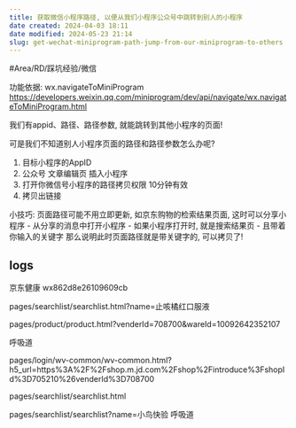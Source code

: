 ```yaml
---
title: 获取微信小程序路径, 以便从我们小程序公众号中跳转到别人的小程序
date created: 2024-04-03 18:11
date modified: 2024-05-23 21:14
slug: get-wechat-miniprogram-path-jump-from-our-miniprogram-to-others
---
```


#Area/RD/踩坑经验/微信 

功能依据: wx.navigateToMiniProgram 
https://developers.weixin.qq.com/miniprogram/dev/api/navigate/wx.navigateToMiniProgram.html

我们有appid、路径、路径参数, 就能跳转到其他小程序的页面!

可是我们不知道别人小程序页面的路径和路径参数怎么办呢?

1. 目标小程序的AppID
2. 公众号 文章编辑页 插入小程序
3. 打开你微信号小程序的路径拷贝权限 10分钟有效
4. 拷贝出链接

小技巧: 页面路径可能不用立即更新, 如京东购物的检索结果页面, 这时可以分享小程序 - 从分享的消息中打开小程序 - 如果小程序打开时, 就是搜索结果页 - 且带着你输入的关键字
那么说明此时页面路径就是带关键字的, 可以拷贝了!


## logs

京东健康
wx862d8e26109609cb

pages/searchlist/searchlist.html?name=止咳橘红口服液

pages/product/product.html?venderId=708700&wareId=10092642352107

呼吸道

pages/login/wv-common/wv-common.html?h5_url=https%3A%2F%2Fshop.m.jd.com%2Fshop%2Fintroduce%3FshopId%3D705210%26venderId%3D708700


pages/searchlist/searchlist.html

pages/searchlist/searchlist?name=小鸟快验 呼吸道
